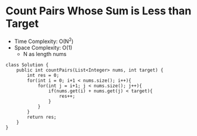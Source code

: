 # Count Pairs Whose Sum is Less than Target

- Time Complexity: O(N<sup>2</sup>)
- Space Complexity: O(1)
  - N as length nums

```
class Solution {
    public int countPairs(List<Integer> nums, int target) {
        int res = 0;
        for(int i = 0; i+1 < nums.size(); i++){
            for(int j = i+1; j < nums.size(); j++){
                if(nums.get(i) + nums.get(j) < target){
                    res++;
                }
            }
        }
        return res;
    }
}
```
